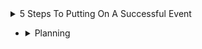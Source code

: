<details><summary>5 Steps To Putting On A Successful Event</summary>

* https://blog.markgrowth.com/5-steps-to-putting-on-a-successful-event-aab87538072f

* <details><summary>Research</summary>
	
  * Define your goals and objectives
  * Outline what your event will entail, and check it is feasible
  * Determine your audience
  * Create a timeline
  * Develop a budget
  
</details>

* <details><summary>Planning</summary>
	
  * Event Schedule
  * Venue Location
  * Capacity
  * Space
  * Bump in
  * Bump out
  
</details>


</details>
